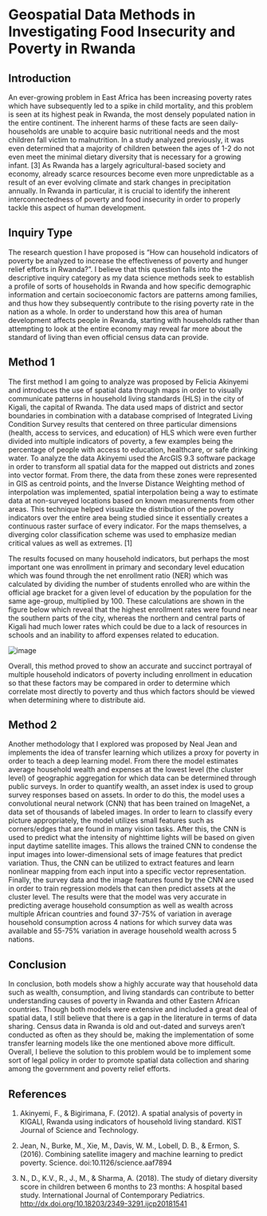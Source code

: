 # Geospatial Data Methods in Investigating Food Insecurity and Poverty in Rwanda


## Introduction

An ever-growing problem in East Africa has been increasing poverty rates which have subsequently led to a spike in child mortality, and this problem is seen at its highest peak in Rwanda, the most densely populated nation in the entire continent. The inherent harms of these facts are seen daily- households are unable to acquire basic nutritional needs and the most children fall victim to malnutrition. In a study analyzed previously, it was even determined that a majority of children between the ages of 1-2 do not even meet the minimal dietary diversity that is necessary for a growing infant. [3] As Rwanda has a largely agricultural-based society and economy, already scarce resources become even more unpredictable as a result of an ever evolving climate and stark changes in precipitation annually. In Rwanda in particular, it is crucial to identify the inherent interconnectedness of poverty and food insecurity in order to properly tackle this aspect of human development. 

## Inquiry Type

The research question I have proposed is “How can household indicators of poverty be analyzed to increase the effectiveness of poverty and hunger relief efforts in Rwanda?”. I believe that this question falls into the descriptive inquiry category as my data science methods seek to establish a profile of sorts of households in Rwanda and how specific demographic information and certain socioeconomic factors are patterns among families, and thus how they subsequently contribute to the rising poverty rate in the nation as a whole. In order to understand how this area of human development affects people in Rwanda, starting with households rather than attempting to look at the entire economy may reveal far more about the standard of living than even official census data can provide. 

## Method 1

The first method I am going to analyze was proposed by Felicia Akinyemi and introduces the use of spatial data through maps in order to visually communicate patterns in household living standards (HLS) in the city of Kigali, the capital of Rwanda. The data used maps of district and sector boundaries in combination with a database comprised of Integrated Living Condition Survey results that centered on three particular dimensions (health, access to services, and education) of HLS which were even further divided into multiple indicators of poverty, a few examples being the percentage of people with access to education, healthcare, or safe drinking water. To analyze the data Akinyemi used the ArcGIS 9.3 software package in order to transform all spatial data for the mapped out districts and zones into vector format. From there, the data from these zones were represented in GIS as centroid points, and the Inverse Distance Weighting method of interpolation was implemented, spatial interpolation being a way to estimate data at non-surveyed locations based on known measurements from other areas. This technique helped visualize the distribution of the poverty indicators over the entire area being studied since it essentially creates a continuous raster surface of every indicator. For the maps themselves, a diverging color classification scheme was used to emphasize median critical values as well as extremes. [1]

The results focused on many household indicators, but perhaps the most important one was enrollment in primary and secondary level education which was found through the net enrollment ratio (NER) which was calculated by dividing the number of students enrolled who are within the official age bracket for a given level of education by the population for the same age-group, multiplied by 100. These calculations are shown in the figure below which reveal that the highest enrollment rates were found near the southern parts of the city, whereas the northern and central parts of Kigali had much lower rates which could be due to a lack of resources in schools and an inability to afford expenses related to education.
 
![image](https://user-images.githubusercontent.com/60199732/79703082-70002c00-8277-11ea-9c9d-806ac0b6d2b8.png)
 
Overall, this method proved to show an accurate and succinct portrayal of multiple household indicators of poverty including enrollment in education so that these factors may be compared in order to determine which correlate most directly to poverty and thus which factors should be viewed when determining where to distribute aid. 
 

## Method 2

Another methodology that I explored was proposed by Neal Jean and implements the idea of transfer learning which utilizes a proxy for poverty in order to teach a deep learning model. From there the model estimates average household wealth and expenses at the lowest level (the cluster level) of geographic aggregation for which data can be determined through public surveys. In order to quantify wealth, an asset index is used to group survey responses based on assets. In order to do this, the model uses a convolutional neural network (CNN) that has been trained on ImageNet, a data set of thousands of labeled images. In order to learn to classify every picture appropriately, the model utilizes small features such as corners/edges that are found in many vision tasks. After this, the CNN is used to predict what the intensity of nighttime lights will be based on given input daytime satellite images. This allows the trained CNN to condense the input images into lower-dimensional sets of image features that predict variation. Thus, the CNN can be utilized to extract features and learn nonlinear mapping from each input into a specific vector representation. Finally, the survey data and the image features found by the CNN are used in order to train regression models that can then predict assets at the cluster level. The results were that the model was very accurate in predicting average household consumption as well as wealth across multiple African countries and found 37-75% of variation in average household consumption across 4 nations for which survey data was available and 55-75% variation in average household wealth across 5 nations. 



## Conclusion

In conclusion, both models show a highly accurate way that household data such as wealth, consumption, and living standards can contribute to better understanding causes of poverty in Rwanda and other Eastern African countries. Though both models were extensive and included a great deal of spatial data, I still believe that there is a gap in the literature in terms of data sharing. Census data in Rwanda is old and out-dated and surveys aren’t conducted as often as they should be, making the implementation of some transfer learning models like the one mentioned above more difficult. Overall, I believe the solution to this problem would be to implement some sort of legal policy in order to promote spatial data collection and sharing among the government and poverty relief efforts.

## References
1. Akinyemi, F., & Bigirimana, F. (2012). A spatial analysis of poverty in KIGALI, Rwanda using indicators of household living standard. KIST Journal of Science and Technology.

2. Jean, N., Burke, M., Xie, M., Davis, W. M., Lobell, D. B., & Ermon, S. (2016). Combining satellite imagery and machine learning to predict poverty. Science. doi:10.1126/science.aaf7894

3. N., D., K.V., R., J., M., & Sharma, A. (2018). The study of dietary diversity score in children between 6 months to 23 months: A hospital based study. International Journal of Contemporary Pediatrics. http://dx.doi.org/10.18203/2349-3291.ijcp20181541
